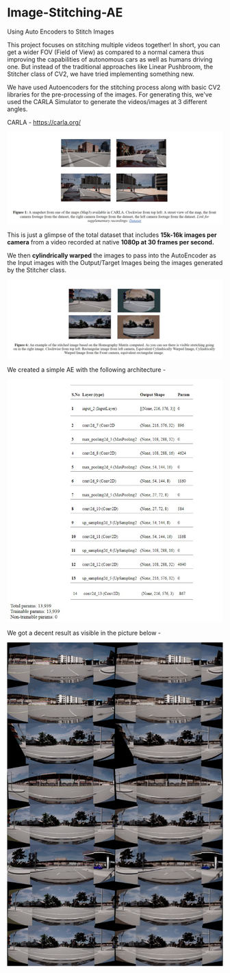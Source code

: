 # Image-Stitching-AE
Using Auto Encoders to Stitch Images

This project focuses on stitching multiple videos together! In short, you can get a wider FOV (Field of View) as compared to a normal camera thus improving the capabilities of autonomous cars as well as humans driving one. But instead of the traditional approaches like Linear Pushbroom, the Stitcher class of CV2, we have tried implementing something new.

We have used Autoencoders for the stitching process along with basic CV2 libraries for the pre-processing of the images. For generating this, we've used the CARLA Simulator to generate the videos/images at 3 different angles.

CARLA - https://carla.org/

![Dataset Images](Images/Carla.jpg?raw=true) 

This is just a glimpse of the total dataset that includes **15k-16k images per camera** from a video recorded at native **1080p at 30 frames per second.**

We then **cylindrically warped** the images to pass into the AutoEncoder as the Input images with the Output/Target Images being the images generated by the Stitcher class. 

![Cylindrical Warp](Images/Cylindrical.jpg?raw=true) 

We created a simple AE with the following architecture - 

![AE Architecture](Images/AE.jpg?raw=true) 

We got a decent result as visible in the picture below -

![Output](Images/result_epoch_500_BS_16_954samples_2xFilters.jpg?raw=true) 
